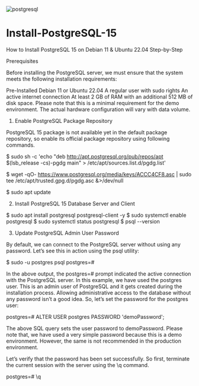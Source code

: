 ![postgresql](https://www.vectorlogo.zone/logos/postgresql/postgresql-horizontal.svg)

# Install-PostgreSQL-15
How to Install PostgreSQL 15 on Debian  11 &amp; Ubuntu 22.04 Step-by-Step

Prerequisites

Before installing the PostgreSQL server, we must ensure that the system meets the following installation requirements:

Pre-Installed Debian 11 or Ubuntu 22.04
A regular user with sudo rights
An active internet connection
At least 2 GB of RAM with an additional 512 MB of disk space. Please note that this is a minimal requirement for the demo environment. The actual      hardware configuration will vary with data volume.

1) Enable PostgreSQL Package Repository

PostgreSQL 15 package is not available yet in the default package repository, so enable its official package repository using following commands.

$ sudo sh -c 'echo "deb http://apt.postgresql.org/pub/repos/apt $(lsb_release -cs)-pgdg main" > /etc/apt/sources.list.d/pgdg.list'

$ wget -qO- https://www.postgresql.org/media/keys/ACCC4CF8.asc | sudo tee /etc/apt/trusted.gpg.d/pgdg.asc &>/dev/null

$ sudo apt update

2) Install PostgreSQL 15 Database Server and Client

$ sudo apt install postgresql postgresql-client -y
$ sudo systemctl enable postgresql
$ sudo systemctl status postgresql
$ psql --version

3) Update PostgreSQL Admin User Password

By default, we can connect to the PostgreSQL server without using any password. Let’s see this in action using the psql utility:

$ sudo -u postgres psql
postgres=#

In the above output, the postgres=#  prompt indicated the active connection with the PostgreSQL server.
In this example, we have used the postgres user. This is an admin user of PostgreSQL and it gets created during the installation process.
Allowing administrative access to the database without any password isn’t a good idea. So, let’s set the password for the postgres user:

postgres=# ALTER USER postgres PASSWORD 'demoPassword';

The above SQL query sets the user password to demoPassword. Please note that, we have used a very simple password because this is a demo environment. However, the same is not recommended in the production environment.

Let’s verify that the password has been set successfully. So first, terminate the current session with the server using the \q command.

postgres=# \q





















